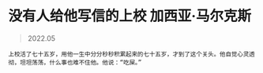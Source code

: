 # 没有人给他写信的上校 加西亚·马尔克斯

> 2022.05

    上校活了七十五岁，用他一生中分分秒秒积累起来的七十五岁，才到了这个关头。他自觉心灵透彻，坦坦荡荡，什么事也难不住他。他说：“吃屎。”